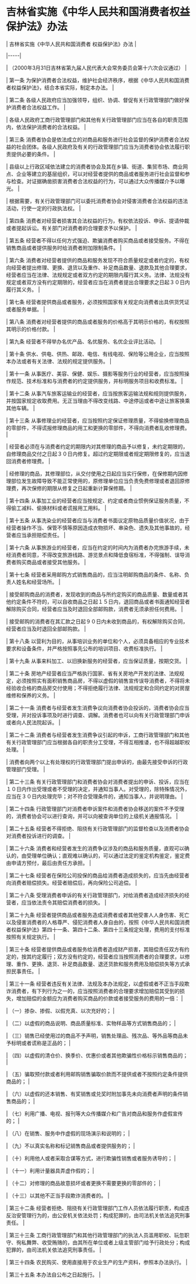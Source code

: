# 吉林省实施《中华人民共和国消费者权益保护法》办法

<!-- INFO END -->

<!-- TABLE -->

| 吉林省实施《中华人民共和国消费者 权益保护法》办法 |

|-----|

| （2000年3月31日吉林省第九届人民代表大会常务委员会第十六次会议通过） |

| 第一条 为保护消费者合法权益，维护社会经济秩序，根据《中华人民共和国消费者权益保护法》，结合本省实际，制定本办法。 |

| 第二条 各级人民政府应当加强领导，组织、协调、督促有关行政管理部门做好保护消费者合法权益工作。 |

| 各级人民政府工商行政管理部门和其他有关行政管理部门应当在各自的职责范围内，依法保护消费者的合法权益。 |

| 第三条 消费者协会是依法成立的对商品和服务进行社会监督的保护消费者合法权益的社会团体。各级人民政府及有关的行政管理部门应当为消费者协会依法履行职责提供必要的条件。 |

| 县级以上行政区域依法建立的消费者协会及其在乡镇、街道、集贸市场、商业网点、企业等建立的基层组织，可以对经营者提供的商品或者服务进行社会监督和参与检查。对证据确凿损害消费者合法权益的行为，可以通过大众传播媒介予以曝光。 |

| 根据需要，有关行政管理部门可以委托消费者协会对侵害消费者合法权益的违法活动，行使一定的行政执法权。 |

| 第四条 消费者对经营者损害其合法权益的行为，有权依法投诉、申诉、提请仲裁或者提起诉讼。有关部门对消费者的合理要求予以保护。 |

| 第五条 经营者不得以任何方式强迫、欺骗消费者购买商品或者接受服务。不得在销售商品或者提供服务时给消费者附加限制条件。 |

| 第六条 消费者对经营者提供的商品和服务发现不符合质量规定或者约定的，有权向经营者提出修理、更换、退货以及重作、补足商品数量、退款及其他合理要求，经营者应当在法律、法规规定或者双方约定的期限内履行其义务。法律、法规没有规定或者双方没有约定期限的，经营者应当在消费者提出合理要求之日起３０日内履行其义务。 |

| 第七条 经营者提供商品或者服务，必须按照国家有关规定向消费者出具供货凭证或者服务单据。 |

| 第八条 消费者对经营者提供的商品或者服务的价格高于其明示价格的，有权按照其明示的价格付款。 |

| 第九条 经营者不得举办名优产品、名优服务、名优企业评比活动。 |

| 第十条 供水、供电、供热、邮政、电信、有线电视、保险等公用企业，应当按照本办法或者有关法律、法规的规定提供服务。 |

| 第十一条 从事医疗、美容、保健、娱乐、摄影等服务行业的经营者，应当按照操作规范、技术标准和与消费者的约定提供服务，并标明服务项目和收费标准。 |

| 第十二条 从事汽车旅客运输业的经营者，应当按旅客运输法规和规则提供服务，并按国家规定收取费用。无正当理由不得改变线路、中途停运或者中途让旅客换乘其他车辆。 |

| 第十三条 从事修理业的经营者，应当按照约定保证修理质量，不得偷换修理商品的零部件，不得谎报修理商品的用工和更换的零部件，不得向消费者乱收修理费。 |

| 经营者必须在与消费者约定的期限内对其修理的商品予以修复，未约定期限的，自修理商品交付之日起３０日内修复。超过约定期限或者规定期限修复的，应当退回消费者修理费。 |

| 经修理的商品，其修理部位，从交付使用之日起应当实行保修，在保修期内因修理部位发生故障导致不能正常使用的，原修理单位应当负责免费修理或者退回原修理费，再次保修的期限从修复之日起重新计算保修期。 |

| 第十四条 从事加工业的经营者应当按规定、约定或者商业惯例保证服务质量，不得偷工减料、偷换材料或者谎报用工用料。 |

| 第十五条 从事洗染业的经营者应当与消费者书面议定原物品质量价值状况，由于经营者操作不当、保管不慎等原因造成衣物损坏、串染色、遗失及其他事故的，经营者应当承担赔偿责任。 |

| 第十六条 从事旅游业的经营者，应当在约定的时间内为消费者办完旅游手续，未经消费者同意，不得改变旅游线路、游览景点和降低食宿标准，不得强制、误导消费者购买商品或者接受其他服务。 |

| 第十七条 经营者采用邮购方式销售商品的，应当注明邮购商品的条件、名称、负责人姓名和经营场所。 |

| 接受邮购商品的消费者，发现收到的商品与所约定购买的商品质量、数量或者其他约定条件不符的，可以自收商品之日起１５日内，退回商品或者书面通知经营者解除购买合同，经营者应当及时退回全部邮购款，消费者无须承担任何费用。 |

| 接受邮购的消费者在其汇款之日起９０日内未收到商品的，有权解除购买合同，经营者应当及时退回全部邮购款。 |

| 第十八条 以营利为目的，从事培训业务的单位和个人，必须具备相应的专业技术要求和设备条件，并严格按照事先公布的培训项目、收费标准执行。 |

| 第十九条 从事来料加工、以旧换新服务的经营者，应当保证质量，按期交货。 |

| 第二十条 房地产经营者应当严格执行国家、省有关房地产开发的法律、法规规定，必须按照实有面积销售商品房，不得以虚假的销售宣传误导消费者，不得将未经验收合格的商品房交付使用；不得拒绝履行法律、法规规定和合同约定的对房屋维修和保养的义务。 |

| 第二十一条 消费者与经营者发生消费争议向消费者协会投诉的，消费者协会应当受理，并对投诉事项及时进行调查、调解。消费者也可以向有关行政管理部门申诉或者向人民法院起诉。 |

| 第二十二条 消费者与经营者发生消费争议引起的申诉，工商行政管理部门和其他有关行政管理部门应当根据各自的职责分工受理，不得互相推诿，也不得超越职权处理。 |

| 消费者向两个以上有处理权的行政管理部门提出申诉的，由最先接受申诉的行政管理部门受理。 |

| 第二十三条 有关行政管理部门和消费者协会对消费者提出的申诉、投诉，应当在１０日内作出受理或者不受理的决定，并通知当事人。对受理的，除特殊情况外，应当在３０日内处理完毕；对不符合受理条件的，通知当事人，并说明理由。 |

| 第二十四条 行政管理部门对消费者申诉案件和消费者协会移送的案件不予受理的，消费者协会可以进行查询，并可以向被查询单位的上级机关通报情况。 |

| 第二十五条 经营者不得拒绝、阻挠有关行政管理部门的监督检查以及消费者协会对消费者投诉进行的调查。 |

| 第二十六条 消费者和经营者发生的消费争议涉及的商品和服务质量，直观可以确认的，由受理单位确认；直观难以确认的，可以通过法定的鉴定机构鉴定，鉴定费由申请方预付，最后由责任方承担。 |

| 第二十七条 经营者在保险公司投保的商品给消费者造成损失的，应当先由经营者向消费者赔偿损失。经营者赔偿后，再向保险公司追偿。 |

| 第二十八条 受理消费者申诉的有关行政管理部门，对给消费者造成经济损失的经营者，应当依法责令其赔偿消费者的损失。 |

| 第二十九条 经营者提供商品或者服务造成消费者或者其他受害人人身伤害、死亡以及侵害消费者的人格尊严、侵犯消费者人身自由的，按照《中华人民共和国消费者权益保护法》第四十一条、第四十二条、第四十三条规定处理，费用的支付标准按照有关规定执行。 |

| 第三十条 经营者提供商品或者服务给消费者造成财产损害，其赔偿责任双方有约定的，按其约定履行；双方没有约定的，经营者应当按照消费者的合理要求，以修理、重作、更换、退货、补足商品数量、退还货款和服务费用及赔偿损失等方式承担民事责任。 |

| 第三十一条 经营者违反有关法律、法规及本办法规定，以虚假或者不正当手段欺诈消费者，有下列行为之一的，应当按照消费者的合理要求增加赔偿其受到的损失，增加赔偿的金额应为消费者购买商品的价款或者接受服务的费用的一倍： |

| （一）掺杂、掺假、以假充真、以次充好的； |

| （二）以虚假的商品说明、商品质量标准、实物样品等方式销售商品的； |

| （三）销售已经使用过的商品不予声明，销售处理品、残次品、等外品等商品未予标明或者谎称是正品的； |

| （四）以虚假的清仓价、换季价、优惠价或者其他欺骗性价格标示销售商品的； |

| （五）骗取预付款或者利用邮购销售骗取价款而不提供或者不按照约定条件提供商品的； |

| （六）以虚假的还本销售、有奖销售或兑奖时附加事先未向消费者声明的条件销售商品的； |

| （七）利用广播、电视、报刊等大众传播媒介和广告对商品和服务作虚假宣传的； |

| （八）在销售、服务中作虚假的现场演示和说明的； |

| （九）不以真实名称和标记销售商品或者提供服务的； |

| （十）利用他人或者采取合谋等方式，进行欺骗性销售或者服务诱导的； |

| （十一）利用计量器具弄虚作假的； |

| （十二）对修理的商品故意损坏或者更换不需要更换的零部件的； |

| （十三）以其他不正当手段欺诈消费者的。 |

| 第三十二条 经营者拒绝、阻挠有关行政管理部门工作人员依法履行职责，构成违反治安管理行为的，由公安机关依法处罚；构成犯罪的，由司法机关依法追究刑事责任。 |

| 第三十三条 工商行政管理部门和其他行政管理部门的执法人员滥用职权、玩忽职守、徇私舞弊、收受贿赂的，由其所在单位或者上级主管部门给予行政处分；构成犯罪的，由司法机关依法追究刑事责任。 |

| 第三十四条 农民购买、使用直接用于农业生产的生产资料，参照本办法执行。 |

| 第三十五条 本办法自公布之日起施行。 |

<!-- TABLE END -->
